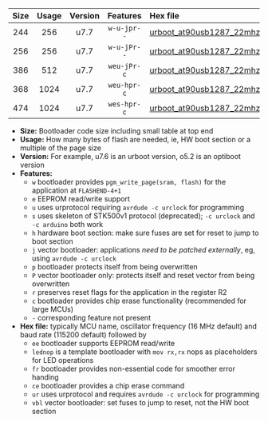 |Size|Usage|Version|Features|Hex file|
|:-:|:-:|:-:|:-:|:--|
|244|256|u7.7|`w-u-jpr--`|[urboot_at90usb1287_22mhz1184_57600bps_lednop_ur_vbl.hex](https://raw.githubusercontent.com/stefanrueger/urboot.hex/main/mcus/at90usb1287/fcpu_22mhz1184/57600_bps/urboot_at90usb1287_22mhz1184_57600bps_lednop_ur_vbl.hex)|
|256|256|u7.7|`w-u-jPr--`|[urboot_at90usb1287_22mhz1184_57600bps_ur_vbl.hex](https://raw.githubusercontent.com/stefanrueger/urboot.hex/main/mcus/at90usb1287/fcpu_22mhz1184/57600_bps/urboot_at90usb1287_22mhz1184_57600bps_ur_vbl.hex)|
|386|512|u7.7|`weu-jPr-c`|[urboot_at90usb1287_22mhz1184_57600bps_ee_lednop_fr_ce_ur_vbl.hex](https://raw.githubusercontent.com/stefanrueger/urboot.hex/main/mcus/at90usb1287/fcpu_22mhz1184/57600_bps/urboot_at90usb1287_22mhz1184_57600bps_ee_lednop_fr_ce_ur_vbl.hex)|
|368|1024|u7.7|`weu-hpr-c`|[urboot_at90usb1287_22mhz1184_57600bps_ee_lednop_fr_ce_ur.hex](https://raw.githubusercontent.com/stefanrueger/urboot.hex/main/mcus/at90usb1287/fcpu_22mhz1184/57600_bps/urboot_at90usb1287_22mhz1184_57600bps_ee_lednop_fr_ce_ur.hex)|
|474|1024|u7.7|`wes-hpr-c`|[urboot_at90usb1287_22mhz1184_57600bps_ee_lednop_fr_ce.hex](https://raw.githubusercontent.com/stefanrueger/urboot.hex/main/mcus/at90usb1287/fcpu_22mhz1184/57600_bps/urboot_at90usb1287_22mhz1184_57600bps_ee_lednop_fr_ce.hex)|

- **Size:** Bootloader code size including small table at top end
- **Usage:** How many bytes of flash are needed, ie, HW boot section or a multiple of the page size
- **Version:** For example, u7.6 is an urboot version, o5.2 is an optiboot version
- **Features:**
  + `w` bootloader provides `pgm_write_page(sram, flash)` for the application at `FLASHEND-4+1`
  + `e` EEPROM read/write support
  + `u` uses urprotocol requiring `avrdude -c urclock` for programming
  + `s` uses skeleton of STK500v1 protocol (deprecated); `-c urclock` and `-c arduino` both work
  + `h` hardware boot section: make sure fuses are set for reset to jump to boot section
  + `j` vector bootloader: applications *need to be patched externally*, eg, using `avrdude -c urclock`
  + `p` bootloader protects itself from being overwritten
  + `P` vector bootloader only: protects itself and reset vector from being overwritten
  + `r` preserves reset flags for the application in the register R2
  + `c` bootloader provides chip erase functionality (recommended for large MCUs)
  + `-` corresponding feature not present
- **Hex file:** typically MCU name, oscillator frequency (16 MHz default) and baud rate (115200 default) followed by
  + `ee` bootloader supports EEPROM read/write
  + `lednop` is a template bootloader with `mov rx,rx` nops as placeholders for LED operations
  + `fr` bootloader provides non-essential code for smoother error handing
  + `ce` bootloader provides a chip erase command
  + `ur` uses urprotocol and requires `avrdude -c urclock` for programming
  + `vbl` vector bootloader: set fuses to jump to reset, not the HW boot section
